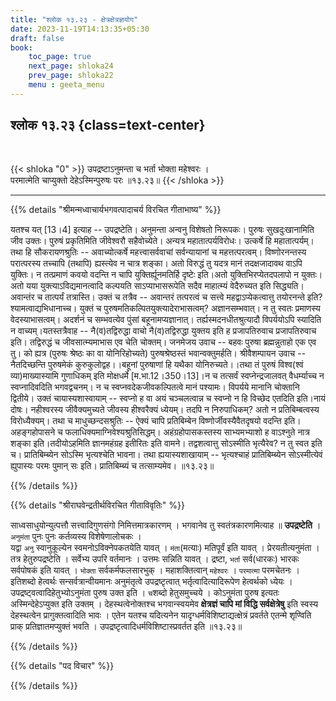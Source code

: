 ```yaml
---
title: "श्लोक १३.२३ - क्षेत्रक्षेत्रज्ञयोग"
date: 2023-11-19T14:13:35+05:30
draft: false
book:
    toc_page: true
    next_page: shloka24
    prev_page: shloka22
    menu : geeta_menu
---
```




## श्लोक १३.२३ {class=text-center}

<br/>

{{< shloka  "0"  >}}
उपद्रष्टाऽनुमन्ता च भर्ता भोक्ता महेश्वरः ।  
परमात्मेति चाप्युक्तो देहेऽस्मिन्पुरुषः परः ॥१३.२३॥
{{< /shloka >}}

---


{{% details "श्रीमन्मध्वाचार्यभगवत्पादाचर्य विरचित  गीताभाष्य" %}}

यतश्च यत् [13।4] इत्याह -- उपद्रष्टेति। अनुमन्ता अन्वनु विशेषतो निरूपकः। पुरुषः सुखदुःखानामिति जीव उक्तः। पुरुषं प्रकृतिमिति जीवेश्वरौ सहैवोच्येते। अन्यत्र महातात्पर्यविरोधः। उत्कर्षे हि महातात्पर्यम्। तथा हि सौकरायणश्रुतिः -- अवाच्योत्कर्षे महत्त्वासर्ववाचां सर्वन्यायानां च महत्तत्परत्वम्। विष्णोरनन्तस्य परात्परस्य तच्चापि (तथापि) ह्यस्त्येव न चात्र शङ्का। अतो विरुद्धं तु यदत्र मानं तदक्षजादावथ वाऽपि युक्तिः। न तत्प्रमाणं कवयो वदन्ति न चापि युक्तिर्ह्यूनमतिर्हि दृष्टेः इति।अतो युक्तिभिरप्येतदपलापो न युक्तः। अतो यया युक्त्याऽविद्यमानत्वादि कल्पयति साऽप्याभासरूपेति सदैव माहात्म्यं वेदैरुच्यत इति सिद्ध्यति। अवान्तंर च तात्पर्यं तत्रास्ति। उक्तं च तत्रैव -- अवान्तरं तत्परत्वं च सत्त्वे महद्वाऽप्येकत्वात्तु तयोरनन्ते इति? श्यामत्वाद्यभिधानाच्च। युक्तं च पुरुषमतिकल्पितयुक्त्यादेराभासत्वम्? अज्ञानसम्भवात्। न तु स्वतः प्रमाणस्य वेदस्याभासत्वम्। अदर्शनं च सम्भवत्येव पुंसां बहूनामप्यज्ञानात्। तर्ह्यस्मदनधीतश्रुत्यादौ विपर्ययोऽपि स्यादिति न वाच्यम्।यतस्तत्रैवाह -- नै(व)तद्विरुद्धा वाचो नै(व)तद्विरुद्धा युक्तय इति ह प्रजापतिरुवाच प्रजापतिरुवाच इति। तद्विरुद्धं च जीवसात्म्यमाभास एव चेति चोक्तम्। जनमेजय उवाच -- बहवः पुरुषा ब्रह्मन्नुताहो एक एव तु। को ह्यत्र (पुरुषः श्रेष्ठः का वा योनिरिहोच्यते) पुरुषश्रेष्ठस्तं भवान्वक्तुमर्हति। श्रीवैशम्पायन उवाच -- नैतदिच्छन्ति पुरुषमेकं कुरुकुलोद्वह।।बहूनां पुरुषाणां हि यथैका योनिरुच्यते।।तथा तं पुरुषं विश्व(श्वं व्या)माख्यास्यामि गुणाधिकम् इति मोक्षधर्मे [म.भा.12।350।13]।न च तत्सर्वं स्वप्नेन्द्रजालवत् वैधर्म्याच्च न स्वप्नादिवदिति भगवद्वचनम्। न च स्वप्नवदेकजीवकल्पितत्वे मानं पश्यामः। विपर्यये मानानि चोक्तानि द्वितीये। उक्तं चायास्यशास्वायाम् -- स्वप्नो ह वा अयं चञ्चलत्वान्न च स्वप्नो न हि विच्छेद एतदिति इति।नायं दोषः। नहीश्वरस्य जीवैक्यमुच्यते जीवस्य हीश्वरैक्यं ध्येयम्। तदपि न निरुपाधिकम्? अतो न प्रतिबिम्बत्वस्य विरोध्यैक्यम्। तथा च माधुच्छन्दसश्रुतिः -- ऐक्यं चापि प्रतिबिम्बेन विष्णोर्जीवस्यैवैतदृषयो वदन्ति इति। अहङ्गहोपासने च फलाधिक्यमाग्निवेश्यश्रुतिसिद्धम्। अहंग्रहोपासकस्तस्य साभ्यमभ्याशो ह वाऽश्नुते नात्र शङ्का इति।तदीयोऽहमिति ज्ञानमहंग्रह इतीरितः इति वामने। तद्वशत्वात्तु सोऽस्मीति भृत्यैरेव? न तु स्वत इति च। प्रातिबिम्ब्येन सोऽस्मि भृत्यश्चेति भावना। तथा ह्ययास्यशाखायाम् -- भृत्यश्चाहं प्रातिबिम्ब्येन सोऽस्मीत्येवं ह्युपास्यः परमः पुमान् सः इति। प्रातिबिम्ब्यं च तत्साम्यमेव। ॥१३.२३॥

{{% /details %}}



{{% details "श्रीराघवेन्द्रतीर्थविरचित गीताविवृतिः" %}}

साध्वसाधुयोन्युत्पत्तौ सत्त्वादिगुणसंगो 
निमित्तमात्रकारणम्‌ । भगवानेव तु स्वतंत्रकारणमित्याह ॥ 
**उपद्रष्टेति** । `अनुमंता` पुनः पुनः 
कर्तव्यस्य विशेषेणालोचकः ।   
यद्वा `अनु` स्वानुकूल्येन स्वमनोऽविक्नेपकतयेति
यावत्‌ । `मंता`(मत्याः) मतिपूर्वं इति यावत्‌ । 
प्रेरयतीत्यनुमंता । तत्र
हेतुरुपद्रष्टेति । सर्वेभ्य उपरि वर्तमानः । 
उत्तमः सन्निति यावत्‌ । द्रष्टा, `भर्ता` 
सर्व(धारकः) भारकः सर्वपोषकं इति यावत्‌ । 
`भोक्ता` सर्वकर्मफलसारभुक्‌ ।
महाशक्तित्वान् `महेश्वरः` । `परमात्मा` परमचेतनः । 
इतिशब्दो हेत्वर्थः सन्सर्वत्रान्वीयमानः अनुमंतृत्वे 
उपद्रष्टृत्वात् भर्तृत्वादित्यादिरूपेण हेत्वर्थको
ध्येयः । उपद्रष्ट्वत्वादिहेतुभ्योऽनुमंता पुरुष उक्त इति । 
`च`शब्दो हेतुसमुच्चये । 
कोऽनुमंता पुरुष इत्यतः अस्मिन्देहेऽप्युक्त इति उक्तम्‌ । 
देहस्थत्वेनोक्तश्च भगवान्स्वयमेव 
**क्षेत्रज्ञं चापि मां विद्धि सर्वक्षेत्रेषु** इति स्वस्य 
देहस्थत्वेन प्रागुक्तत्वादिति भावः । एतेन यतश्च यदित्यनेन 
यादृग्धर्मविशिष्टाद्यत्क्षेत्रं प्रवर्तते एतन्मे शृण्विति 
प्राक्‌ प्रतिज्ञातमप्युक्तं भवति । 
उपद्रष्टृत्वादिधर्मविशिष्टास्प्रवर्तत इति ॥१३.२३॥

{{% /details %}}



{{% details "पद विचार" %}}


{{% /details %}}
